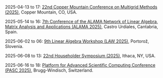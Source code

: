 2025-04-13 to 17: [22nd Copper Mountain Conference on Multigrid Methods (2025)](https://grandmaster.colorado.edu/copper/2025/ "This conference focuses on multigrid methods, covering iterative solvers, preconditioners, and adaptive algorithms. Topics include algebraic multigrid, geometric multigrid, and applications in fluid dynamics and image processing, emphasizing scalable numerical methods for large-scale problems."), Copper Mountain, CO, USA.

2025-05-14 to 16: [7th Conference of the ALAMA Network of Linear Algebra, Matrix Analysis and Applications (ALAMA 2025)](https://congresosalcala.fgua.es/jornadasalama/?idioma=en "Explores linear algebra and matrix analysis, focusing on computational methods and applications. Topics include eigenvalue problems, matrix factorizations, and applications in data science and engineering."), Castro Urdiales, Cantabria, Spain.

2025-06-02 to 06: [9th Linear Algebra Workshop (LAW 2025)](http://www.law05.si/law25/ "Covers advances in linear algebra and numerical analysis. Topics include matrix theory, eigenvalue problems, and computational methods for large-scale systems in science and engineering."), Portorož, Slovenia.

2025-06-08 to 13: [22nd Householder Symposium (2025)](https://householder-symposium.github.io "This symposium focuses on numerical linear algebra, covering matrix computations, eigenvalue problems, and iterative solvers. Topics include Krylov subspace methods, low-rank approximations, and applications in scientific computing, emphasizing computational efficiency and accuracy."), Ithaca, NY, USA.

2025-06-16 to 18: [Platform for Advanced Scientific Computing Conference (PASC 2025)](https://pasc25.pasc-conference.org/ "Focuses on advanced scientific computing, covering high-performance computing, numerical algorithms, and data-intensive simulations. Topics include computational physics, climate modeling, and machine learning, emphasizing scalable computing solutions for scientific research."), Brugg-Windisch, Switzerland.


